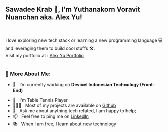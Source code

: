## Sawadee Krab 🙏, I'm Yuthanakorn Voravit Nuanchan aka. Alex Yu! 
<!-- <img src="https://image.flaticon.com/icons/png/512/2151/2151329.png" width="32px"/> -->

<!-- <a href='https://www.linkedin.com/in/wahyufebrianto/'>
  <img align='left' alt="linkedin" src="https://image.flaticon.com/icons/png/512/1409/1409945.png" height='32px'/>
</a>
<a href='https://twitter.com/codingjune'>
  <img align='left' alt="twitter" src="https://image.flaticon.com/icons/png/512/1409/1409937.png" height='32px'/>
</a>
<a href='https://www.instagram.com/lexbrian_/'>
  <img alt="instagram" src="https://image.flaticon.com/icons/png/512/1409/1409946.png" height='32px'/>
</a> -->

<!-- <div>
  ***Icons made by <a href="https://www.freepik.com" title="Freepik">Freepik</a> from <a href="https://www.flaticon.com/" title="Flaticon">www.flaticon.com</a>***
</div> -->
<br>
<br>
I love exploring new tech stack or learning a new programming language 💻 and leveraging them to build cool stuffs 🛠️. 
<br>
Visit my portfolio at : <a href="https://wahyufebrianto.vercel.app/" target="_blank">Alex Yu Portfolio</a>
<br>

<!-- <img align="right" alt="photo" src="https://wahyufebrianto.vercel.app/_nuxt/img/photo.09824ed.png" height="350px"/> -->

<br>
  
### 🧐 More About Me:

- 🔭 &nbsp; I’m currently working on **Devixel Indonesian Technology (Front-End)**
<!-- - 🌱 &nbsp; I’m currently learning Typescript & (Vue3 + Typescript) on **Web Development** & Rust -->
- 🏓 &nbsp; I'm Table Tennis Player 
- 👨🏻‍💻 &nbsp; Most of my projects are available on [Github](https://github.com/wahyufeb?tab=repositories)
- 💬 &nbsp; Ask me about anything tech related, I am happy to help;
- 📫 &nbsp; Feel free to ping me on [LinkedIn](https://www.linkedin.com/in/wahyufebrianto/)
- 📚 &nbsp; When I am free, I learn about new technology

<br>
<br>
<!-- 
### 🔨 Languages and Tools:
  <img align="left" src="https://image.flaticon.com/icons/png/512/1051/1051277.png" alt="html" height="42px"> 
  <img align="left" src="https://image.flaticon.com/icons/png/512/732/732190.png" alt="css" height="42px">
  <img align="left" alt="PHP" height ="42px" src="https://image.flaticon.com/icons/png/512/919/919830.png">
  <img align="left" alt="Lumen PHP" height ="42px" src="https://cdn.freebiesupply.com/logos/thumbs/2x/lumen-1-logo.png">
  <img align="left" alt="JavaScript" height ="42px"  src="https://raw.githubusercontent.com/rahul-jha98/github_readme_icons/main/language_and_tools/square/javascript/javascript.svg"> 
  <img align="left" alt="Typescirpt" height ="42px" src="https://raw.githubusercontent.com/rahul-jha98/github_readme_icons/main/language_and_tools/square/typescript/typescript.svg">
  <img align="left" alt="Node.js" height ="42px" src="https://raw.githubusercontent.com/rahul-jha98/github_readme_icons/main/language_and_tools/square/node/node.svg">
  <img align="left" alt="Vue.js" height ="42px" src="https://vuejs.org/images/logo.svg">
  <img align="left" alt="Nuxt.js" height ="42px" src="https://nuxtjs.org/logos/nuxt.svg">
  <img align="left" alt="MySQL" height ="42px" src="https://1000logos.net/wp-content/uploads/2020/08/MySQL-Logo.png">
  <img align="left" alt="PostgreSQL" height ="42px" src="https://upload.wikimedia.org/wikipedia/commons/thumb/2/29/Postgresql_elephant.svg/1200px-Postgresql_elephant.svg.png">
  <img src="https://raw.githubusercontent.com/rahul-jha98/github_readme_icons/main/language_and_tools/square/git-scm/git-scm.svg" align="left" alt="git" height='42px'/> 
  <img src="https://raw.githubusercontent.com/rahul-jha98/github_readme_icons/main/language_and_tools/square/figma/figma.svg" alt="figma" height='42px'/> 
  
<br>
 -->
 
<!-- ### 📊 Github Stats
<a href="https://github.com/wahyufeb">
  <img src="https://github-readme-stats.vercel.app/api?username=wahyufeb&show_icons=true&theme=radical&include_all_commits=true&count_private=true&show_owner=true" />
</a>

<br>
<br>

<a href="https://github.com/wahyufeb">
  <img src="https://github-readme-stats.vercel.app/api/top-langs/?username=wahyufeb&layout=compact" />
</a>

<br> -->

<!-- Pinned repositories -->
<!-- [![Readme Card](https://github-readme-stats.vercel.app/api/pin/?username=wahyufeb&repo=nuxt3-journey)](https://github.com/wahyufeb/nuxt3-journey) -->
<!-- [![Readme Card](https://github-readme-stats.vercel.app/api/pin/?username=wahyufeb&repo=html5-fighting-game)](https://github.com/wahyufeb/HTML5-fighting-game) -->
<!-- [![Readme Card](https://github-readme-stats.vercel.app/api/pin/?username=wahyufeb&repo=learn-typescript)](https://github.com/wahyufeb/learn-typescript) -->
<!-- [![Readme Card](https://github-readme-stats.vercel.app/api/pin/?username=wahyufeb&repo=vue3-jaksel-translate)](https://github.com/wahyufeb/vue3-jaksel-translate) -->


